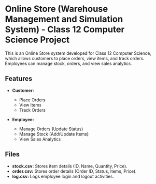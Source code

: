 # Online Store (Warehouse Management and Simulation System) - Class 12 Computer Science Project

This is an Online Store system developed for Class 12 Computer Science, which allows customers to place orders, view items, and track orders. Employees can manage stock, orders, and view sales analytics.

## Features

- **Customer:**
  - Place Orders
  - View Items
  - Track Orders

- **Employee:**
  - Manage Orders (Update Status)
  - Manage Stock (Add/Update Items)
  - View Sales Analytics

## Files

- **stock.csv:** Stores item details (ID, Name, Quantity, Price).
- **order.csv:** Stores order details (Order ID, Status, Items, Price).
- **log.csv:** Logs employee login and logout activities.
